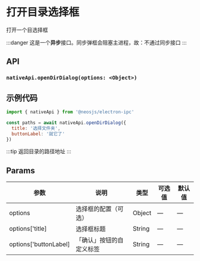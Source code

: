 # 打开目录选择框 <BadgeTip text="异步" type="green"></BadgeTip>
打开一个目选择框

:::danger
这是一个<strong>异步</strong>接口。同步弹框会阻塞主进程，故：不通过同步接口
:::

## API
### `nativeApi.openDirDialog(options: <Object>)`
### 

## 示例代码
```js
import { nativeApi } from '@neosjs/electron-ipc'

const paths = await nativeApi.openDirDialog({
  title: '选择文件夹',
  buttonLabel: '就它了'
})
```
:::tip
返回目录的路径地址
:::

## Params

| 参数  | 说明     | 类型   | 可选值     | 默认值 |
| ----- | -------- | ------ | ---------- | ------ |
| options | 选择框的配置（可选） | Object | — | —     |
| options['title] | 选择框标题 | String | — | —     |
| options['buttonLabel] | 「确认」按钮的自定义标签 | String | — | —     |
